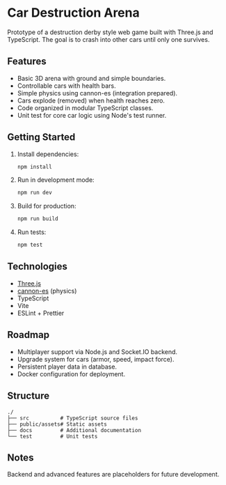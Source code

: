 # Car Destruction Arena

Prototype of a destruction derby style web game built with Three.js and TypeScript. The goal is to crash into other cars until only one survives.

## Features
- Basic 3D arena with ground and simple boundaries.
- Controllable cars with health bars.
- Simple physics using cannon-es (integration prepared).
- Cars explode (removed) when health reaches zero.
- Code organized in modular TypeScript classes.
- Unit test for core car logic using Node's test runner.

## Getting Started
1. Install dependencies:
   ```bash
   npm install
   ```
2. Run in development mode:
   ```bash
   npm run dev
   ```
3. Build for production:
   ```bash
   npm run build
   ```
4. Run tests:
   ```bash
   npm test
   ```

## Technologies
- [Three.js](https://threejs.org/)
- [cannon-es](https://github.com/pmndrs/cannon-es) (physics)
- TypeScript
- Vite
- ESLint + Prettier

## Roadmap
- Multiplayer support via Node.js and Socket.IO backend.
- Upgrade system for cars (armor, speed, impact force).
- Persistent player data in database.
- Docker configuration for deployment.

## Structure
```
./
├── src          # TypeScript source files
├── public/assets# Static assets
├── docs         # Additional documentation
└── test         # Unit tests
```

## Notes
Backend and advanced features are placeholders for future development.

